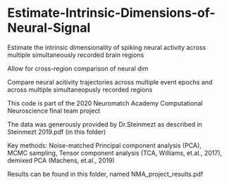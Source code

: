 # Estimate-Intrinsic-Dimensions-of-Neural-Signal

Estimate the intrinsic dimensionality of spiking neural activity across multiple simultaneously recorded brain regions

Allow for cross-region comparison of neural dim

Compare neural acitivity trajectories across multiple event epochs and across multiple simultaneopusly recorded regions

This code is part of the 2020 Neuromatch Academy Computational Neuroscience final team project

The data was generously provided by Dr.Steinmezt as described in Steinmezt 2019.pdf (in this folder)

Key methods: 
Noise-matched Principal component analysis (PCA),  
MCMC sampling, 
Tensor component analysis (TCA, Williams, et.al., 2017),
demixed PCA (Machens, et.al., 2019)

Results can be found in this folder, named NMA_project_results.pdf
